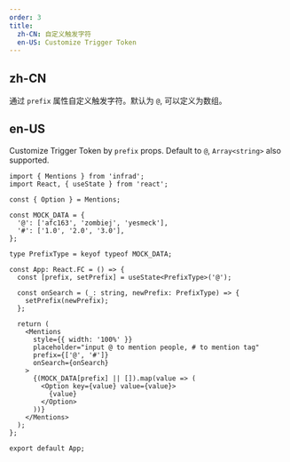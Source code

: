 ```yaml
---
order: 3
title:
  zh-CN: 自定义触发字符
  en-US: Customize Trigger Token
---
```


## zh-CN

通过 `prefix` 属性自定义触发字符。默认为 `@`, 可以定义为数组。

## en-US

Customize Trigger Token by `prefix` props. Default to `@`, `Array<string>` also supported.

```tsx
import { Mentions } from 'infrad';
import React, { useState } from 'react';

const { Option } = Mentions;

const MOCK_DATA = {
  '@': ['afc163', 'zombiej', 'yesmeck'],
  '#': ['1.0', '2.0', '3.0'],
};

type PrefixType = keyof typeof MOCK_DATA;

const App: React.FC = () => {
  const [prefix, setPrefix] = useState<PrefixType>('@');

  const onSearch = (_: string, newPrefix: PrefixType) => {
    setPrefix(newPrefix);
  };

  return (
    <Mentions
      style={{ width: '100%' }}
      placeholder="input @ to mention people, # to mention tag"
      prefix={['@', '#']}
      onSearch={onSearch}
    >
      {(MOCK_DATA[prefix] || []).map(value => (
        <Option key={value} value={value}>
          {value}
        </Option>
      ))}
    </Mentions>
  );
};

export default App;
```

